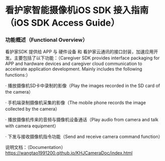 

# 看护家智能摄像机iOS SDK  接入指南（iOS SDK Access Guide）



### 功能概述（Functional Overview）
看护家SDK 提供给 APP 与 硬件设备 和 看护家云通讯的接口封装，加速应用开发。主要包括了以下功能：（Caregiver SDK provides interface packaging for APP and hardware devices and caregiver cloud communication to accelerate application development. Mainly includes the following functions:）

· 播放摄像机SD卡中录制的影像（Play the images recorded in the SD card of the camera）

· 手机端录制摄像机采集的影像（The mobile phone records the image collected by the camera）

· 播放摄像机传来的音频与摄像机设备通话（Play audio from camera and talk with camera equipment）

· 下发与接收摄像机指令功能（Send and receive camera command function）

说明文档：（Documentation）https://wangtao1991200.github.io/KHJCameraDoc/index.html

